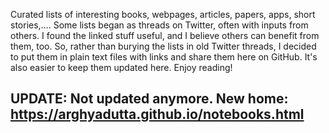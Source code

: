 Curated lists of interesting books, webpages, articles, papers, apps, short stories,…. Some lists began as threads on Twitter, often with inputs from others. I found the linked stuff useful, and I believe others can benefit from them, too. So, rather than burying the lists in old Twitter threads, I decided to put them in plain text files with links and share them here on GitHub. It's also easier to keep them updated here. Enjoy reading!

## UPDATE: Not updated anymore. New home: https://arghyadutta.github.io/notebooks.html
